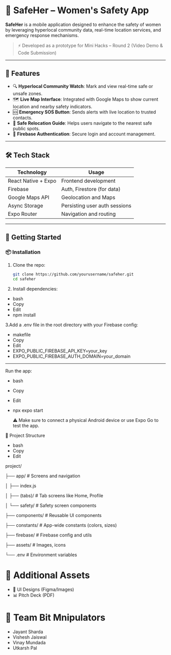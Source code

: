# 🚨 SafeHer – Women's Safety App

**SafeHer** is a mobile application designed to enhance the safety of women by leveraging hyperlocal community data, real-time location services, and emergency response mechanisms.

> ⚡ Developed as a prototype for Mini Hacks – Round 2 (Video Demo & Code Submission)

---

## 📱 Features

- 🔍 **Hyperlocal Community Watch**: Mark and view real-time safe or unsafe zones.
- 🗺 **Live Map Interface**: Integrated with Google Maps to show current location and nearby safety indicators.
- 🆘 **Emergency SOS Button**: Sends alerts with live location to trusted contacts.
- 🧭 **Safe Relocation Guide**: Helps users navigate to the nearest safe public spots.
- 📡 **Firebase Authentication**: Secure login and account management.

---

## 🛠 Tech Stack

| Technology          | Usage                           |
|---------------------|---------------------------------|
| React Native + Expo | Frontend development            |
| Firebase            | Auth, Firestore (for data)      |
| Google Maps API     | Geolocation and Maps            |
| Async Storage       | Persisting user auth sessions   |
| Expo Router         | Navigation and routing          |

---

## 🚀 Getting Started

### 📦 Installation

1. Clone the repo:
   ```bash
   git clone https://github.com/yourusername/safeher.git
   cd safeher
2. Install dependencies:  
- bash
- Copy
- Edit
- npm install

3.Add a .env file in the root directory with your Firebase config:
- makefile 
- Copy  
- Edit   
- EXPO_PUBLIC_FIREBASE_API_KEY=your_key   
- EXPO_PUBLIC_FIREBASE_AUTH_DOMAIN=your_domain
   
---

Run the app:

- bash
- Copy
- Edit
- npx expo start
  
   ⚠ Make sure to connect a physical Android device or use Expo Go to test the app.

📂 Project Structure
- bash
- Copy
- Edit

project/

├── app/                   # Screens and navigation

│   ├── index.js

│   ├── (tabs)/            # Tab screens like Home, Profile

│   └── safety/            # Safety screen components

├── components/            # Reusable UI components

├── constants/             # App-wide constants (colors, sizes)

├── firebase/              # Firebase config and utils

├── assets/                # Images, icons

└── .env                   # Environment variables

# 🎨 Additional Assets
- 📂 UI Designs (Figma/Images)
- 📊 Pitch Deck (PDF)

# 🙌 Team Bit Mnipulators
- Jayant Sharda 
- Vishesh Jaiswal
- Vinay Mundada
- Utkarsh Pal
